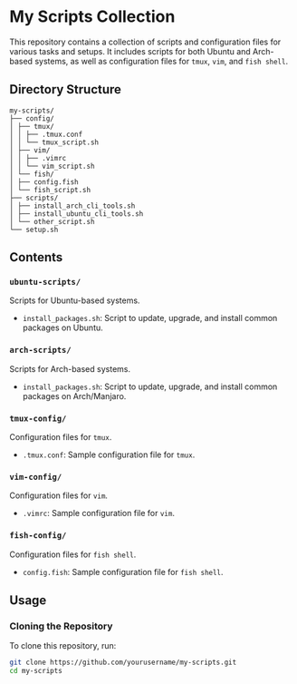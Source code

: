 # My Scripts Collection

This repository contains a collection of scripts and configuration files for various tasks and setups. It includes scripts for both Ubuntu and Arch-based systems, as well as configuration files for `tmux`, `vim`, and `fish shell`.

## Directory Structure
```
my-scripts/
├── config/
│ ├── tmux/
│ │ ├── .tmux.conf
│ │ └── tmux_script.sh
│ ├── vim/
│ │ ├── .vimrc
│ │ └── vim_script.sh
│ └── fish/
│ ├── config.fish
│ └── fish_script.sh
├── scripts/
│ ├── install_arch_cli_tools.sh
│ ├── install_ubuntu_cli_tools.sh
│ └── other_script.sh
└── setup.sh
```




## Contents

### `ubuntu-scripts/`

Scripts for Ubuntu-based systems.

- `install_packages.sh`: Script to update, upgrade, and install common packages on Ubuntu.

### `arch-scripts/`

Scripts for Arch-based systems.

- `install_packages.sh`: Script to update, upgrade, and install common packages on Arch/Manjaro.

### `tmux-config/`

Configuration files for `tmux`.

- `.tmux.conf`: Sample configuration file for `tmux`.

### `vim-config/`

Configuration files for `vim`.

- `.vimrc`: Sample configuration file for `vim`.

### `fish-config/`

Configuration files for `fish shell`.

- `config.fish`: Sample configuration file for `fish shell`.

## Usage

### Cloning the Repository

To clone this repository, run:

```bash
git clone https://github.com/yourusername/my-scripts.git
cd my-scripts
